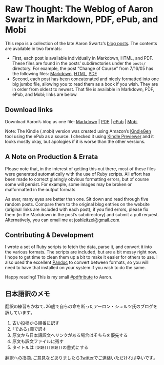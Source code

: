 # Raw Thought: The Weblog of Aaron Swartz in Markdown, PDF, ePub, and Mobi
This repo is a collection of the late Aaron Swartz’s [blog posts](http://aaronsw.com/weblog). The contents are available in two formats:

- First, each post is available individually in Markdown, HTML, and PDF. These files are found in the posts’ subdirectories under the `posts/` directory. For example, the post “Change of Course” from 7/16/05 has the following files: [Markdown](https://github.com/joshleitzel/rawthought/blob/master/posts/2005-07-16-newethics/newethics.md), [HTML](https://github.com/joshleitzel/rawthought/blob/master/posts/2005-07-16-newethics/newethics.html), [PDF](https://github.com/joshleitzel/rawthought/blob/master/posts/2005-07-16-newethics/newethics.pdf?raw=true)
- Second, each post has been concatenated and nicely formatted into one big jumbo file, allowing you to read them as a book if you wish. They are in order from oldest to newest. That file is available in Markdown, PDF, ePub, and Mobi; links are below.

## Download links
Download Aaron’s blog as one file: [Markdown](https://raw.github.com/joshleitzel/rawthought/master/rawthought.md) | [PDF](https://github.com/joshleitzel/rawthought/raw/master/rawthought.pdf) | [ePub](https://github.com/joshleitzel/rawthought/raw/master/rawthought.epub) | [Mobi](https://github.com/joshleitzel/rawthought/raw/master/rawthought.mobi)

Note: The Kindle (.mobi) version was created using Amazon’s [KindleGen](http://www.amazon.com/gp/feature.html?ie=UTF8&docId=1000765211) tool using the ePub as a source. I checked it using [Kindle Previewer](http://www.amazon.com/gp/feature.html?ie=UTF8&docId=1000765261) and it looks mostly okay, but apologies if it is worse than the other versions.

## A Note on Production & Errata
Please note that, in the interest of getting this out there, most of these files were generated automatically with the use of Ruby scripts. All effort has been made to correct glaringly obvious formatting errors, but of course some will persist. For example, some images may be broken or malformatted in the output formats.

As ever, many eyes are better than one. Sit down and read through five random posts. Compare them to the original blog entries on the website (original links are included with each post); if you find errors, please fix them (in the Markdown in the post’s subdirectory) and submit a pull request. Alternatively, you can email me at joshleitzel@gmail.com.

## Contributing & Development
I wrote a set of Ruby scripts to fetch the data, parse it, and convert it into the various formats. The scripts are included, but are a bit messy right now. I hope to get time to clean them up a bit to make it easier for others to use. I also used the excellent [Pandoc](http://johnmacfarlane.net/pandoc/) to convert between formats, so you will need to have that installed on your system if you wish to do the same.

Happy reading! This is my small [#pdftribute](http://pdftribute.net/) to Aaron.

## 日本語訳のメモ

翻訳の練習もかねて､26歳で自らの命を断ったアーロン・シュルツ氏のブログを訳しています｡

1. 古い投稿から順番に訳す
2. ｢である｣調で訳す
3. 原文から日本語訳文へリンクがある場合はそちらを優先する
3. 原文も訳文ファイルに残す
4. タイトルは `[訳題]([原題])`の書式にする

翻訳への指摘､ご意見などありましたら[Twitter](http://twitter.com/harupong/)でご連絡いただければ幸いです｡
